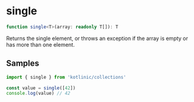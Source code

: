 # single

```ts
function single<T>(array: readonly T[]): T
```

Returns the single element, or throws an exception if the array is empty or has more than one element.

## Samples

```ts
import { single } from 'kotlinic/collections'

const value = single([42])
console.log(value) // 42
```
